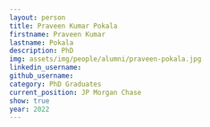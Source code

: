 ```yaml
---
layout: person
title: Praveen Kumar Pokala
firstname: Praveen Kumar
lastname: Pokala
description: PhD 
img: assets/img/people/alumni/praveen-pokala.jpg
linkedin_username: 
github_username:
category: PhD Graduates
current_position: JP Morgan Chase
show: true
year: 2022
---
```

